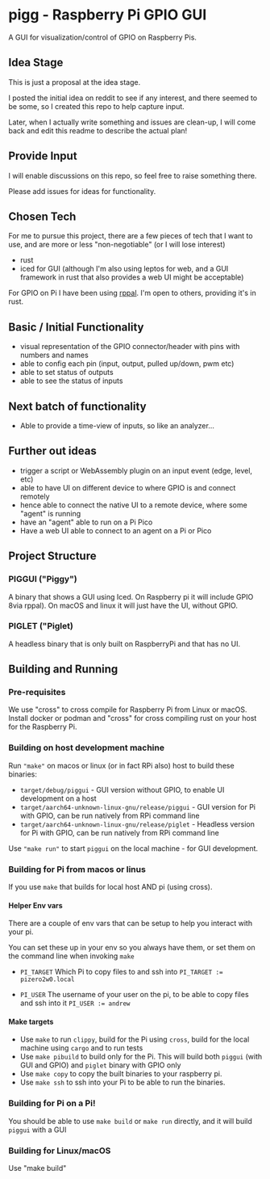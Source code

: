 # pigg - Raspberry Pi GPIO GUI

A GUI for visualization/control of GPIO on Raspberry Pis.

## Idea Stage

This is just a proposal at the idea stage.

I posted the initial idea on reddit to see if any interest, and there seemed to be some, so I created this repo to help capture input.

Later, when I actually write something and issues are clean-up, I will come back and edit this readme to 
describe the actual plan!

## Provide Input

I will enable discussions on this repo, so feel free to raise something there.

Please add issues for ideas for functionality.


## Chosen Tech

For me to pursue this project, there are a few pieces of tech that I want to use, and are more or
less "non-negotiable" (or I will lose interest)

* rust
* iced for GUI (although I'm also using leptos for web, and a GUI framework in rust that also provides a web UI might be acceptable)

For GPIO on Pi I have been using [rppal](https://github.com/golemparts/rppal). 
I'm open to others, providing it's in rust.

## Basic / Initial Functionality

* visual representation of the GPIO connector/header with pins with numbers and names
* able to config each pin (input, output, pulled up/down, pwm etc)
* able to set status of outputs
* able to see the status of inputs

## Next batch of functionality

* Able to provide a time-view of inputs, so like an analyzer...


## Further out ideas

* trigger a script or WebAssembly plugin on an input event (edge, level, etc)
* able to have UI on different device to where GPIO is and connect remotely
* hence able to connect the native UI to a remote device, where some "agent" is running
* have an "agent" able to run on a Pi Pico
* Have a web UI able to connect to an agent on a Pi or Pico

## Project Structure
### PIGGUI ("Piggy")
A binary that shows a GUI using Iced.
On Raspberry pi it will include GPIO 8via rppal).
On macOS and linux it will just have the UI, without GPIO.

### PIGLET ("Piglet)
A headless binary that is only built on RaspberryPi and that has no UI.

## Building and Running
### Pre-requisites
We use "cross" to cross compile for Raspberry Pi from Linux or macOS.
Install docker or podman and "cross" for cross compiling rust on your host for the Raspberry Pi.

### Building on host development machine
Run `"make"` on macos or linux (or in fact RPi also) host to build these binaries:
* `target/debug/piggui` - GUI version without GPIO, to enable UI development on a host
* `target/aarch64-unknown-linux-gnu/release/piggui` - GUI version for Pi with GPIO, can be run natively from RPi command line
* `target/aarch64-unknown-linux-gnu/release/piglet` - Headless version for Pi with GPIO, can be run natively from RPi command line

Use `"make run"` to start `piggui` on the local machine - for GUI development.

### Building for Pi from macos or linus
If you use `make` that builds for local host AND pi (using cross).

#### Helper Env vars
There are a couple of env vars that can be setup to help you interact with your pi.

You can set these up in your env so you always have them, or set them on the command line when invoking `make`

* `PI_TARGET` Which Pi to copy files to and ssh into
`PI_TARGET := pizero2w0.local`
 
* `PI_USER` The username of your user on the pi, to be able to copy files and ssh into it
`PI_USER := andrew`

#### Make targets
* Use `make` to run `clippy`, build for the Pi using `cross`, build for the local machine using `cargo` and to run tests
* Use `make pibuild` to build only for the Pi. This will build both `piggui` (with GUI and GPIO) and `piglet` binary with GPIO only
* Use `make copy` to copy the built binaries to your raspberry pi.
* Use `make ssh` to ssh into your Pi to be able to run the binaries.

### Building for Pi on a Pi!
You should be able to use `make build` or `make run` directly, and it will build `piggui` with a GUI 
### Building for Linux/macOS
Use "make build"
